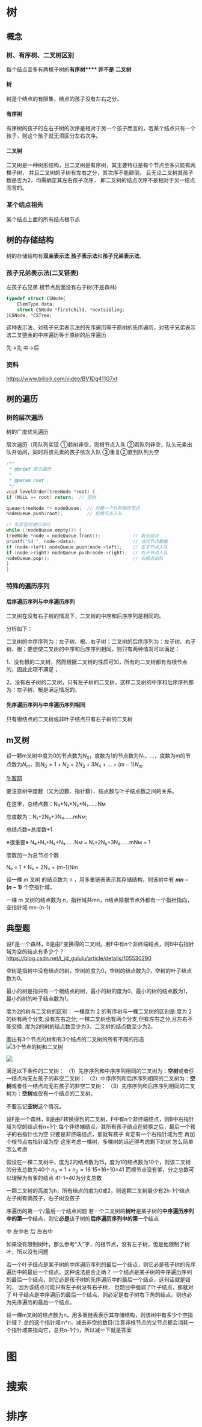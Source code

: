 # 树

## 概念

### 树、有序树、二叉树区别

每个结点至多有两棵子树的**有序树**** 并不是** **二叉树**

#### 树

树是个结点的有限集，结点的孩子没有左右之分。

#### 有序树

有序树的孩子的左右子树的次序是相对于另一个孩子而言的，若某个结点只有一个孩子，则这个孩子就无须区分左右次序。

#### 二叉树

二叉树是一种树形结构，且二叉树是有序树，其主要特征是每个节点至多只能有两棵子树，
并且二叉树的子树有左右之分，其次序不能颠倒，
且无论二叉树其孩子数是否为2，均需确定其左右孩子次序，
即二叉树的结点次序不是相对于另一结点而言的。

### 某个结点祖先

某个结点上面的所有结点根节点

## 树的存储结构

树的存储结构有**双亲表示法**,**孩子表示法**和**孩子兄弟表示法**。

### 孩子兄弟表示法(二叉链表)

左孩子右兄弟
根节点后面没有右子树(不是森林)

```C
typedef struct CSNode{
    ElemType data;
    struct CSNode *firstchild, *nextsibling;
}CSNode, *CSTree;
```

这种表示法，对孩子兄弟表示法的先序遍历等于原树的先序遍历，对孩子兄弟表示法二叉链表的中序遍历等于原树的后序遍历

先->先
中->后

### 资料

https://www.bilibili.com/video/BV1Dg411G7xt

## 树的遍历

### 树的层次遍历

树的广度优先遍历

层次遍历（用队列实现
①若树非空，则根节点入队
②若队列非空，队头元素出队并访问，同时将该元素的孩子依次入队
③重复②直到队列为空

```c
/**
 * @brief 层次遍历
 *
 * @param root
 */
void levelOrder(treeNode *root) {
if (NULL == root) return;  // 空树

queue<treeNode *> nodeQueue;  // 创建一个队列保存节点
nodeQueue.push(root);         // 将根节点入队

// 队非空时进行访问
while (!nodeQueue.empty()) {
treeNode *node = nodeQueue.front();            // 取头结点
printf("%d ", node->data);                     // 访问节点数据
if (node->left) nodeQueue.push(node->left);    // 左子节点入队
if (node->right) nodeQueue.push(node->right);  // 右子节点入队
nodeQueue.pop();                               // 头结点出队
}
}
```

### 特殊的遍历序列

#### 后序遍历序列与中序遍历序列

二叉树在没有右子树的情况下，二叉树的中序和后序序列是相同的。

分析如下：

二叉树的中序序列为：左子树、根、右子树；二叉树的后序序列为：左子树、右子树、根；要想使二叉树的中序和后序序列相同，则只有两种情况可以满足：

1、没有根的二叉树，然而根据二叉树的性质可知，所有的二叉树都有有根节点的，因此此项不满足；

2、没有右子树的二叉树，只有左子树的二叉树，这样二叉树的中序和后序序列都为：左子树、根是满足情况的。

#### 先序遍历序列与中序遍历序列相同

只有根结点的二叉树或非叶子结点只有右子树的二叉树

## m叉树

设一颗m叉树中度为0的节点数为$N_0$，度数为1的节点数为$N_1$，...，度数为m的节点数为$N_m$，则$N_0=1+N_2+2N_3+3N_4+...+(m-1)N_m$

[牛客网](https://www.nowcoder.com/questionTerminal/0572ff24ecaf425ba9db2b560c24caab%E2%80%B8)

要注意树中度数（又为边数、指针数）、结点数与叶子结点数之间的关系。

在这里，总结点数：N₀+N₁+N₂+N₃......Nм

总度数为：N₁+2N₂+3N₃......mNм;

总结点数=总度数+1

※很重要※
N₀+N₁+N₂+N₃......Nм = N₁+2N₂+3N₃......mNм + 1

度数加一为总节点个数

N₀ = 1 + N₂ + 2N₃ + (m-1)Nm

设一棵 m 叉树 的结点数为 n ，用多重链表表示其存储结构，则该树中有 **$mn-(n-1)$** 个空指针域。

一棵 m 叉树的结点数为 n，指针域共mn，n结点除根节点外都有一个指针指向，空指针域:mn-(n-1)

## 典型题

设F是一个森林，B是由F变换得的二叉树。若F中有n个非终端结点，则B中右指针域为空的结点有多少个？
https://blog.csdn.net/l_jd_gululu/article/details/105530290

空树是指树中没有结点的树，空树的度为0，空树的结点数为0，空树的叶子结点数为0。

最小的树是指只有一个根结点的树，最小的树的度为0，最小的树的结点数为1，最小的树的叶子结点数为1。

度为2的树与二叉树的区别：
一棵度为 2 的有序树与一棵二叉树的区别是:度为 2 的树有两个分支,没有左右之分;
一棵二叉树也有两个分支,但有左右之分,且左右不能交换.
度为2的树的结点数至少为3，二叉树的结点数至少为2。

画出有3个节点的树和有3个结点的二叉树的所有不同的形态
![3个节点的树和二叉树](img/3nodetree.png "3个节点的树和二叉树")

![](img/3nodetree.png)

满足以下条件的二叉树：
（1）先序序列和中序序列相同的二叉树为：**空树**或者任一结点均无左孩子的非空二叉树：
（2）中序序列和后序序列相同的二叉树为：**空树**或者任一结点均无右孩子的非空二叉树：
（3）先序序列和后序序列相同的二叉树为：**空树**或仅有一个结点的二叉树。

不要忘记**空树**这个情况。

设F是一个森林，B是由F转换得到的二叉树，F中有n个非终端结点，则B中右指针域为空的结点有n+1个
每个非终端结点，其所有孩子结点在转换之后，最后一个孩子的右指针也为空
只要是非终端结点，那就有孩子
肯定有一个右指针域为空
再加个根节点右指针域为空
这里考虑一棵树，多棵树的话还得考虑剩下的树
怎么简单怎么考虑

假设在一棵二叉树中，度为2的结点数为15，度为1的结点数为10个，则该二叉树的分支总数为40个
$n_0=1+n_2=16$
15+16+10=41
而根节点没有爹，分之总数可以理解为有爹的结点
41-1=40为分支总数

一颗二叉树的高度为h，所有结点的度为0或2，则这颗二叉树最少有2h-1个结点
左子树有俩孩子，右子树没孩子

序遍历的第一个/最后一个结点问题
若一个二叉树的**树叶**是某子树的**中序遍历序列中的第一个**结点，则它**必是**该子树的**后序遍历序列中的第一个**结点

中 左中右
后 左右中

如果没有限制树叶，那么参考“入”字，的根节点，没有左子树，但是他限制了树叶，所以没有问题

若一个叶子结点是某子树的中序遍历序列的最后一个结点，则它必是孩子树的先序遍历中的最后一个结点。这种说法是否正确？
一个结点是某子树的中序遍历序列的最后一个结点，则它必是孩子树的先序遍历中的最后一个结点，这句话就是错的，
因为该结点可能只有左子树没有右子树，
但题目中强调了叶子结点，那就对了
叶子结点是中序遍历的最后一个结点，则必定是右子树右下角的结点。则也必为先序遍历的最后一个结点。

设一棵m叉树的结点数为n，用多重链表表示其存储结构，则该树中有多少个空指针域？
总的这个指针域m*n，减去非空的数目(注意非根节点的父节点都会消耗一个指针域来指向它，总共n-1个)，所以减一下就是答案

# 图

# 搜索

# 排序